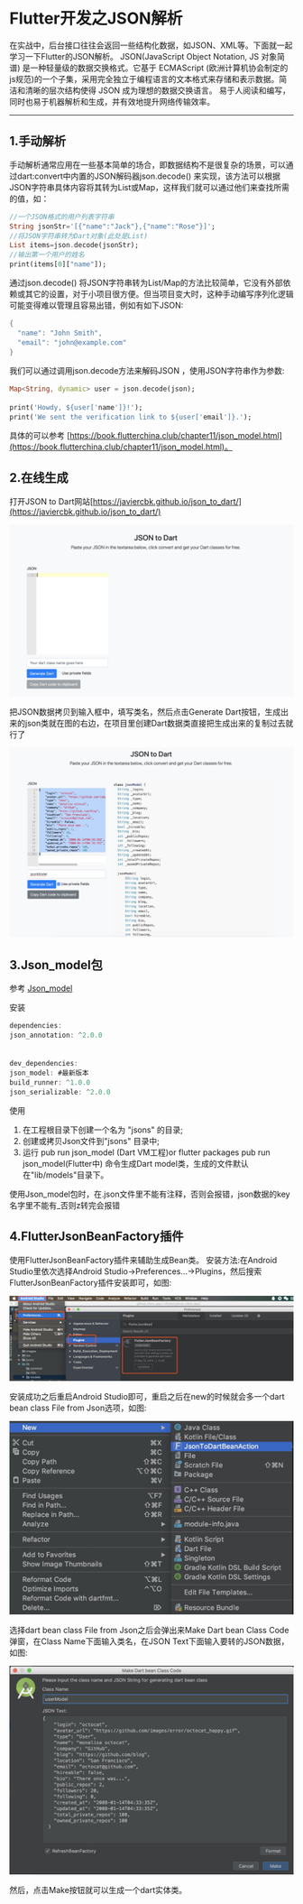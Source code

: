 Flutter开发之JSON解析
===========================
在实战中，后台接口往往会返回一些结构化数据，如JSON、XML等。下面就一起学习一下Flutter的JSON解析。
JSON(JavaScript Object Notation, JS 对象简谱) 是一种轻量级的数据交换格式。它基于 ECMAScript (欧洲计算机协会制定的js规范)的一个子集，采用完全独立于编程语言的文本格式来存储和表示数据。简洁和清晰的层次结构使得 JSON 成为理想的数据交换语言。 易于人阅读和编写，同时也易于机器解析和生成，并有效地提升网络传输效率。

****
1.手动解析
-----------
手动解析通常应用在一些基本简单的场合，即数据结构不是很复杂的场景，可以通过dart:convert中内置的JSON解码器json.decode() 来实现，该方法可以根据JSON字符串具体内容将其转为List或Map，这样我们就可以通过他们来查找所需的值，如：

```Dart
//一个JSON格式的用户列表字符串
String jsonStr='[{"name":"Jack"},{"name":"Rose"}]';
//将JSON字符串转为Dart对象(此处是List)
List items=json.decode(jsonStr);
//输出第一个用户的姓名
print(items[0]["name"]);
```
通过json.decode() 将JSON字符串转为List/Map的方法比较简单，它没有外部依赖或其它的设置，对于小项目很方便。但当项目变大时，这种手动编写序列化逻辑可能变得难以管理且容易出错，例如有如下JSON:

```Dart
{
  "name": "John Smith",
  "email": "john@example.com"
}
```
我们可以通过调用json.decode方法来解码JSON ，使用JSON字符串作为参数:
```Dart
Map<String, dynamic> user = json.decode(json);

print('Howdy, ${user['name']}!');
print('We sent the verification link to ${user['email']}.');
```
具体的可以参考 [https://book.flutterchina.club/chapter11/json_model.html](https://book.flutterchina.club/chapter11/json_model.html)。

2.在线生成
-----------
打开JSON to Dart网站[https://javiercbk.github.io/json_to_dart/](https://javiercbk.github.io/json_to_dart/)

![](images/JSONtoDart.png)

把JSON数据拷贝到输入框中，填写类名，然后点击Generate Dart按钮，生成出来的json类就在图的右边，在项目里创建Dart数据类直接把生成出来的复制过去就行了

![](images/jsonModelPic.png)

3.Json_model包
-----------
参考  [Json_model](https://github.com/flutterchina/json_model)

安装

```Dart
dependencies:
json_annotation: ^2.0.0


dev_dependencies:
json_model: #最新版本
build_runner: ^1.0.0
json_serializable: ^2.0.0

```
使用

1. 在工程根目录下创建一个名为 "jsons" 的目录;
2. 创建或拷贝Json文件到"jsons" 目录中;
3. 运行 pub run json_model (Dart VM工程)or flutter packages pub run json_model(Flutter中) 命令生成Dart model类，生成的文件默认在"lib/models"目录下。

使用Json_model包时，在.json文件里不能有注释，否则会报错，json数据的key名字里不能有_否则z转完会报错


4.FlutterJsonBeanFactory插件
-----------
使用FlutterJsonBeanFactory插件来辅助生成Bean类。
安装方法:在Android Studio里依次选择Android Studio->Preferences…->Plugins，然后搜索FlutterJsonBeanFactory插件安装即可，如图:

![](images/FlutterJsonBeanFactoryImage.png)

安装成功之后重启Android Studio即可，重启之后在new的时候就会多一个dart bean class File from Json选项，如图:

![](images/jsonToDartBean.png)

选择dart bean class File from Json之后会弹出来Make Dart bean Class Code弹窗，在Class Name下面输入类名，在JSON Text下面输入要转的JSON数据，如图:

![](images/adJSONToModel.png)

然后，点击Make按钮就可以生成一个dart实体类。
